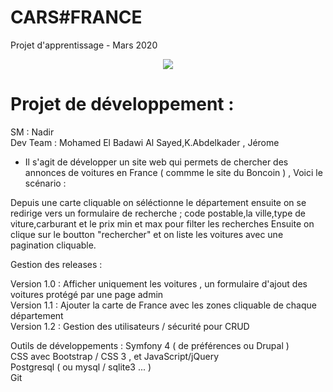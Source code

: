 
CARS#FRANCE
==
Projet d'apprentissage - Mars 2020 

<p align="center">
<img src="https://i.imgur.com/EjtkeO2.png" />
  </p>

Projet de développement : 
===
SM       : Nadir <br/>
Dev Team : Mohamed El Badawi Al Sayed,K.Abdelkader , Jérome <br/>


- Il s'agit de développer un site web qui permets de chercher des annonces de voitures 
en France ( commme le site du Boncoin ) , 
Voici le scénario : 

Depuis une carte cliquable on séléctionne le département ensuite on se redirige vers un formulaire 
de recherche  ; 
code postable,la ville,type de viture,carburant et le prix min et max pour filter les recherches 
Ensuite on clique sur le boutton "rechercher" et on liste les voitures avec une pagination cliquable.

Gestion des releases : 

Version 1.0 : Afficher uniquement les voitures , un formulaire d'ajout des voitures protégé par une page admin<br/>
Version 1.1 : Ajouter la carte de France avec les zones cliquable de chaque département <br/>
Version 1.2 : Gestion des utilisateurs / sécurité pour CRUD <br/>

Outils de développements : 
Symfony 4 ( de préférences ou Drupal ) <br/> 
CSS avec Bootstrap / CSS 3 , et JavaScript/jQuery <br/>
Postgresql ( ou mysql / sqlite3 ... ) <br/>
Git
